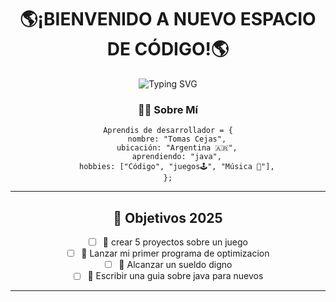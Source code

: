 <div align="center">

#  🌎¡BIENVENIDO A NUEVO ESPACIO DE CÓDIGO!🌎

 <div align="center">
  <img src="https://readme-typing-svg.herokuapp.com?
      font=Fira+Code
      &size=35
      &duration=3000
      &pause=1000
      &color=00D9FF
      &center=true
      &vCenter=true
      &repeat=true
      &width=600
      &lines=Hola!+Soy+Juan+👋;Desarrollador+Full+Stack+💻;Apasionado+por+el+código+🚀;Construyendo+el+futuro+✨" 
      alt="Typing SVG" 
   
---

### 👨‍💻 Sobre Mí

```Aprendiendo java
Aprendis de desarrollador = {
    nombre: "Tomas Cejas",
    ubicación: "Argentina 🇦🇷",
    aprendiendo: "java",
    hobbies: ["Código", "juegos🕹️", "Música 🎵"],
};
```

---



## 🎯 Objetivos 2025

- [ ] 🔄 crear 5 proyectos sobre un juego
- [ ] 🔄 Lanzar mi primer programa de optimizacion 
- [ ] 🔄 Alcanzar un sueldo digno 
- [ ] 📅 Escribir una guia sobre java para nuevos

---


</div>
